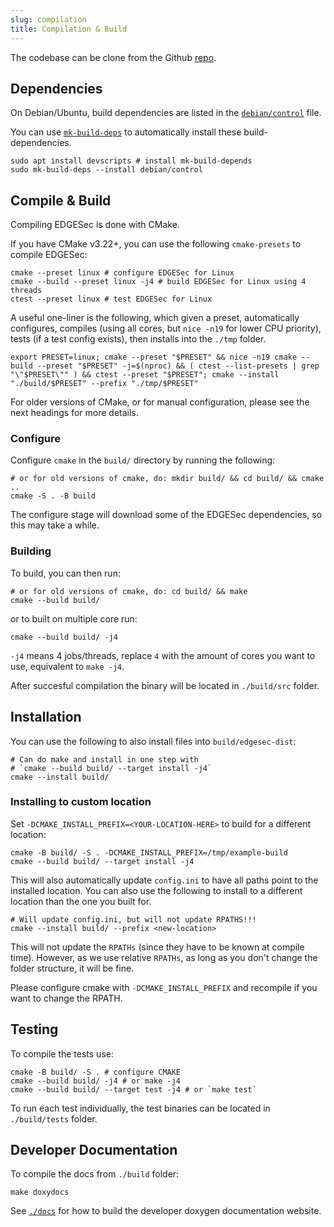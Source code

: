 ```yaml
---
slug: compilation
title: Compilation & Build
---
```


The codebase can be clone from the Github [repo](https://github.com/nqminds/edgesec).

## Dependencies

On Debian/Ubuntu, build dependencies are listed in the
[`debian/control`](https://github.com/nqminds/EDGESec/blob/main/debian/control) file.

You can use [`mk-build-deps`](https://manpages.ubuntu.com/manpages/focal/man1/mk-build-deps.1.html)
to automatically install these build-dependencies.

```console
sudo apt install devscripts # install mk-build-depends
sudo mk-build-deps --install debian/control
```

## Compile & Build

Compiling EDGESec is done with CMake.

If you have CMake v3.22+, you can use the following `cmake-presets` to compile EDGESec:

```console
cmake --preset linux # configure EDGESec for Linux
cmake --build --preset linux -j4 # build EDGESec for Linux using 4 threads
ctest --preset linux # test EDGESec for Linux
```

A useful one-liner is the following, which given a preset, automatically
configures, compiles (using all cores, but `nice -n19` for lower CPU priority),
tests (if a test config exists), then installs into the `./tmp` folder.

```console
export PRESET=linux; cmake --preset "$PRESET" && nice -n19 cmake --build --preset "$PRESET" -j=$(nproc) && ( ctest --list-presets | grep "\"$PRESET\"" ) && ctest --preset "$PRESET"; cmake --install "./build/$PRESET" --prefix "./tmp/$PRESET"
```

For older versions of CMake, or for manual configuration, please see the next headings for more details.

### Configure

Configure `cmake` in the `build/` directory by running the following:

```console
# or for old versions of cmake, do: mkdir build/ && cd build/ && cmake ..
cmake -S . -B build
```

The configure stage will download some of the EDGESec dependencies, so this may take a while.

### Building

To build, you can then run:

```console
# or for old versions of cmake, do: cd build/ && make
cmake --build build/
```

or to built on multiple core run:

```console
cmake --build build/ -j4
```

`-j4` means 4 jobs/threads, replace `4` with the amount of cores you want to use, equivalent to `make -j4`.

After succesful compilation the binary will be located in `./build/src` folder.

## Installation

You can use the following to also install files into `build/edgesec-dist`:

```console
# Can do make and install in one step with
# `cmake --build build/ --target install -j4`
cmake --install build/
```

### Installing to custom location

Set `-DCMAKE_INSTALL_PREFIX=<YOUR-LOCATION-HERE>` to build for a different location:

```console
cmake -B build/ -S . -DCMAKE_INSTALL_PREFIX=/tmp/example-build
cmake --build build/ --target install -j4
```

This will also automatically update `config.ini` to have all paths point to the installed location. You can also use the following to install to a different location than the one you built for.

```console
# Will update config.ini, but will not update RPATHS!!!
cmake --install build/ --prefix <new-location>
```

This will not update the `RPATHs` (since they have to be known at compile time).
However, as we use relative `RPATHs`, as long as you don't change the folder structure,
it will be fine.

Please configure cmake with `-DCMAKE_INSTALL_PREFIX` and recompile if you want to change the RPATH.

## Testing

To compile the tests use:

```console
cmake -B build/ -S . # configure CMAKE
cmake --build build/ -j4 # or make -j4
cmake --build build/ --target test -j4 # or `make test`
```

To run each test individually, the test binaries can be located in `./build/tests` folder.

## Developer Documentation

To compile the docs from `./build` folder:

```console
make doxydocs
```

See [`./docs`](./docs) for how to build the developer doxygen documentation website.
